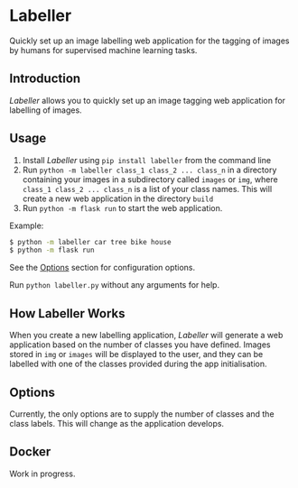 # Labeller
Quickly set up an image labelling web application for the tagging of images by humans for supervised machine learning tasks.

## Introduction

*Labeller* allows you to quickly set up an image tagging web application for labelling of images. 

## Usage

1. Install _Labeller_ using `pip install labeller` from the command line
2. Run `python -m labeller class_1 class_2 ... class_n` in a directory containing your images in a subdirectory called `images` or `img`, where `class_1 class_2 ... class_n` is a list of your class names. This will create a new web application in the directory `build` 
3. Run `python -m flask run` to start the web application.

Example: 

```bash
$ python -m labeller car tree bike house
$ python -m flask run
```
See the [Options](#options) section for configuration options. 

Run `python labeller.py` without any arguments for help.

## How Labeller Works
When you create a new labelling application, _Labeller_ will generate a web application based on the number of classes you have defined. Images stored in `img` or `images` will be displayed to the user, and they can be labelled with one of the classes provided during the app initialisation.

## Options

Currently, the only options are to supply the number of classes and the class labels. This will change as the application develops.

## Docker
Work in progress.

